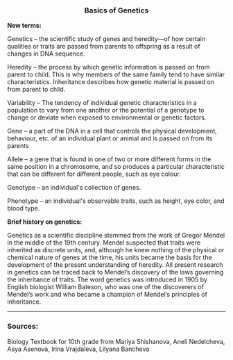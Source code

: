 <div align="center">
  <h3>Basics of Genetics</h3>
</div>

**New terms:**

Genetics – the scientific study of genes and heredity—of how certain qualities or traits are passed from parents to offspring as a result of changes in DNA sequence.

Heredity – the process by which genetic information is passed on from parent to child. This is why members of the same family tend to have similar characteristics. Inheritance describes how genetic material is passed on from parent to child.

Variability – The tendency of individual genetic characteristics in a population to vary from one another or the potential of a genotype to change or deviate when exposed to environmental or genetic factors.

Gene – a part of the DNA in a cell that controls the physical development, behaviour, etc. of an individual plant or animal and is passed on from its parents

Allele – a gene that is found in one of two or more different forms in the same position in a chromosome, and so produces a particular characteristic that can be different for different people, such as eye colour.

Genotype – an individual's collection of genes.

Phenotype – an individual's observable traits, such as height, eye color, and blood type.

**Brief history on genetics:**

Genetics as a scientific discipline stemmed from the work of Gregor Mendel in the middle of the 19th century. Mendel suspected that traits were inherited as discrete units, and, although he knew nothing of the physical or chemical nature of genes at the time, his units became the basis for the development of the present understanding of heredity. All present research in genetics can be traced back to Mendel’s discovery of the laws governing the inheritance of traits. The word genetics was introduced in 1905 by English biologist William Bateson, who was one of the discoverers of Mendel’s work and who became a champion of Mendel’s principles of inheritance.

<hr>
<h3>Sources:</h3>
<p>Biology Textbook for 10th grade from Mariya Shishanova, Aneli Nedelcheva, Asya Asenova, Irina Vrajdaleva, Lilyana Bancheva</p>